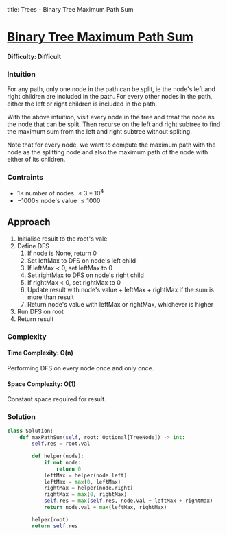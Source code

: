<frontmatter>
  title: Trees - Binary Tree Maximum Path Sum
</frontmatter>

# [Binary Tree Maximum Path Sum](https://leetcode.com/problems/binary-tree-maximum-path-sum/)

#### Difficulty: Difficult

### Intuition

For any path, only one node in the path can be split, ie the node's left and right children are included in the path. For every other nodes in the path, either the left or right children is included in the path. <br>

With the above intuition, visit every node in the tree and treat the node as the node that can be split. Then recurse on the left and right subtree to find the maximum sum from the left and right subtree without spliting. <br>

Note that for every node, we want to compute the maximum path with the node as the splitting node and also the maximum path of the node with either of its children.

### Contraints

- $1\leqslant$ number of nodes $\leqslant 3 * 10^4$
- $-1000\leqslant$ node's value $\leqslant 1000$

## Approach

1. Initialise result to the root's vale
2. Define DFS
   1. If node is None, return 0
   2. Set leftMax to DFS on node's left child
   3. If leftMax < 0, set leftMax to 0
   4. Set rightMax to DFS on node's right child
   5. If rightMax < 0, set rightMax to 0
   6. Update result with node's value + leftMax + rightMax if the sum is more than result
   7. Return node's value with leftMax or rightMax, whichever is higher
3. Run DFS on root
4. Return result

### Complexity

#### Time Complexity: O(n)

Performing DFS on every node once and only once.

#### Space Complexity: O(1)

Constant space required for result.

### Solution

<panel header="Don't cheat yourself" type="dark">

```python
class Solution:
    def maxPathSum(self, root: Optional[TreeNode]) -> int:
        self.res = root.val

        def helper(node):
            if not node:
                return 0
            leftMax = helper(node.left)
            leftMax = max(0, leftMax)
            rightMax = helper(node.right)
            rightMax = max(0, rightMax)
            self.res = max(self.res, node.val + leftMax + rightMax)
            return node.val + max(leftMax, rightMax)

        helper(root)
        return self.res
```

</panel>
